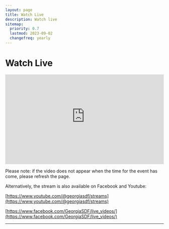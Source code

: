 ```yaml
---
layout: page
title: Watch Live
description: Watch live
sitemap:
  priority: 0.7
  lastmod: 2023-09-02
  changefreq: yearly
---
```


# Watch Live

<div style="position: relative; padding-top: 56.25%;">
  <iframe
    src="https://customer-61ssaxloljqw0xbl.cloudflarestream.com/0d24c346f7c0606487ac1ab7f3ab6b8b/iframe"
    style="border: none; position: absolute; top: 0; left: 0; height: 100%; width: 100%;"
    allow="accelerometer; gyroscope; autoplay; encrypted-media; picture-in-picture;"
    allowfullscreen="true"
  ></iframe>
</div>

Please note: if the video does not appear when the time for the event has come, please refresh the page. 

Alternatively, the stream is also available on Facebook and Youtube:

[https://www.youtube.com/@georgiasdf/streams](https://www.youtube.com/@georgiasdf/streams)

[https://www.facebook.com/GeorgiaSDF/live_videos/](https://www.facebook.com/GeorgiaSDF/live_videos/)


---

